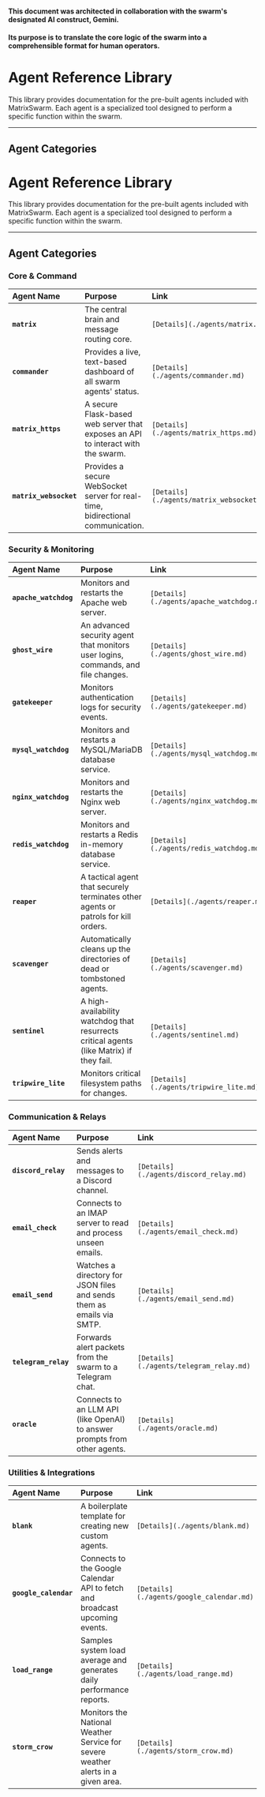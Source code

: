 #### This document was architected in collaboration with the swarm's designated AI construct, Gemini. 
#### Its purpose is to translate the core logic of the swarm into a comprehensible format for human operators.

# Agent Reference Library

This library provides documentation for the pre-built agents included with MatrixSwarm. Each agent is a specialized tool designed to perform a specific function within the swarm.

---
## Agent Categories

# Agent Reference Library

This library provides documentation for the pre-built agents included with MatrixSwarm. Each agent is a specialized tool designed to perform a specific function within the swarm.

---
## Agent Categories

### Core & Command
| Agent Name | Purpose | Link |
| :--- | :--- | :--- |
| **`matrix`** | The central brain and message routing core. | `[Details](./agents/matrix.md)` |
| **`commander`**| Provides a live, text-based dashboard of all swarm agents' status. | `[Details](./agents/commander.md)` |
| **`matrix_https`**| A secure Flask-based web server that exposes an API to interact with the swarm. | `[Details](./agents/matrix_https.md)` |
| **`matrix_websocket`**| Provides a secure WebSocket server for real-time, bidirectional communication. | `[Details](./agents/matrix_websocket.md)` |

### Security & Monitoring
| Agent Name | Purpose | Link |
| :--- | :--- | :--- |
| **`apache_watchdog`**| Monitors and restarts the Apache web server. | `[Details](./agents/apache_watchdog.md)` |
| **`ghost_wire`** | An advanced security agent that monitors user logins, commands, and file changes. | `[Details](./agents/ghost_wire.md)` |
| **`gatekeeper`** | Monitors authentication logs for security events. | `[Details](./agents/gatekeeper.md)` |
| **`mysql_watchdog`** | Monitors and restarts a MySQL/MariaDB database service. | `[Details](./agents/mysql_watchdog.md)` |
| **`nginx_watchdog`** | Monitors and restarts the Nginx web server. | `[Details](./agents/nginx_watchdog.md)` |
| **`redis_watchdog`** | Monitors and restarts a Redis in-memory database service. | `[Details](./agents/redis_watchdog.md)` |
| **`reaper`** | A tactical agent that securely terminates other agents or patrols for kill orders. | `[Details](./agents/reaper.md)` |
| **`scavenger`** | Automatically cleans up the directories of dead or tombstoned agents. | `[Details](./agents/scavenger.md)` |
| **`sentinel`** | A high-availability watchdog that resurrects critical agents (like Matrix) if they fail. | `[Details](./agents/sentinel.md)` |
| **`tripwire_lite`** | Monitors critical filesystem paths for changes. | `[Details](./agents/tripwire_lite.md)` |

### Communication & Relays
| Agent Name | Purpose | Link |
| :--- | :--- | :--- |
| **`discord_relay`**| Sends alerts and messages to a Discord channel. | `[Details](./agents/discord_relay.md)` |
| **`email_check`** | Connects to an IMAP server to read and process unseen emails. | `[Details](./agents/email_check.md)` |
| **`email_send`** | Watches a directory for JSON files and sends them as emails via SMTP. | `[Details](./agents/email_send.md)` |
| **`telegram_relay`** | Forwards alert packets from the swarm to a Telegram chat. | `[Details](./agents/telegram_relay.md)` |
| **`oracle`** | Connects to an LLM API (like OpenAI) to answer prompts from other agents. | `[Details](./agents/oracle.md)` |

### Utilities & Integrations
| Agent Name | Purpose | Link |
| :--- | :--- | :--- |
| **`blank`** | A boilerplate template for creating new custom agents. | `[Details](./agents/blank.md)` |
| **`google_calendar`**| Connects to the Google Calendar API to fetch and broadcast upcoming events. | `[Details](./agents/google_calendar.md)` |
| **`load_range`** | Samples system load average and generates daily performance reports. | `[Details](./agents/load_range.md)` |
| **`storm_crow`** | Monitors the National Weather Service for severe weather alerts in a given area. | `[Details](./agents/storm_crow.md)` |